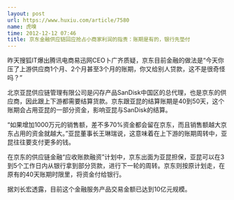 ```yaml
---
layout: post
url: https://www.huxiu.com/article/7580
name: 虎嗅
time: 2012-12-12 07:46
title: 京东金融供应链回应抢占小商家利润的指责：账期是有的，银行先垫付
---
```

昨天搜狐IT爆出腾讯电商易迅网CEO卜广齐质疑，京东目前金融的做法是“今天你压了上游供应商1个月、2个月甚至3个月的账期，你又给别人贷款，这不是很奇怪吗？”

北京亚昆供应链管理有限公司是闪存产品SanDisk中国区的总代理，也是京东的供应商，因此跟上下游都需要结算货款。京东跟亚昆的结算账期是40到50天，这个账期会占用亚昆的一部分资金，影响亚昆与SanDisk的结算。

“如果增加1000万元的销售额，差不多70%资金都会留在京东，而且销售额越大京东占用的资金就越大。”亚昆董事长王琳瑞说，这意味着在上下游的账期周转中，亚昆往往要支付更多的钱。

在京东的供应链金融“应收账款融资”计划中，京东出面为亚昆担保，亚昆可以在3到5个工作日内从银行拿到部分货款，进行下一轮的周转。京东则按原计划走，在原有的40天账期时限里，将资金付给银行。

据刘长宏透露，目前这个金融服务产品交易金额已达到10亿元规模。

